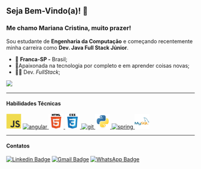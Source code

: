<div>
<div><h2>Seja Bem-Vindo(a)! 👋</h2>
<h3>Me chamo Mariana Cristina, muito prazer!</h3>
<p>Sou estudante de <b>Engenharia da Computação</b> e começando recentemente minha carreira como <b>Dev. Java Full Stack Júnior</b>.</p>

- 📍 <b>Franca-SP -</b> Brasil;
- 🧡Apaixonada na tecnologia por completo e em aprender coisas novas;
-  👩‍💻 Dev. <i>FullStack</i>;</div>
<div><img src="https://i.imgur.com/b9SrCp0.png"></div>
</div>

<hr>
<h4>Habilidades Técnicas</h4>

<a href="https://developer.mozilla.org/en-US/docs/Web/JavaScript" target="_blank"> <img src="https://raw.githubusercontent.com/devicons/devicon/master/icons/javascript/javascript-original.svg" alt="javascript" width="40" height="40"/></a> <a href="https://angular.io" target="_blank"> <img src="https://angular.io/assets/images/logos/angular/angular.svg" alt="angular" width="40" height="40"/> </a> <a href="https://www.w3.org/html/" target="_blank"> <img src="https://raw.githubusercontent.com/devicons/devicon/master/icons/html5/html5-original-wordmark.svg" alt="html5" width="40" height="40"/> </a> <a href="https://www.w3schools.com/css/" target="_blank"> <img src="https://raw.githubusercontent.com/devicons/devicon/master/icons/css3/css3-original-wordmark.svg" alt="css3" width="40" height="40"/> </a> <a href="https://git-scm.com/" target="_blank"> <img src="https://www.vectorlogo.zone/logos/git-scm/git-scm-icon.svg" alt="git" width="40" height="40"/> </a> <a href="https://www.python.org" target="_blank"> <img src="https://raw.githubusercontent.com/devicons/devicon/master/icons/python/python-original.svg" alt="python" width="40" height="40"/> </a> <a href="https://spring.io/" target="_blank"> <img src="https://www.vectorlogo.zone/logos/springio/springio-icon.svg" alt="spring" width="40" height="40"/> </a><a href="https://www.mysql.com/" target="_blank"> <img src="https://raw.githubusercontent.com/devicons/devicon/master/icons/mysql/mysql-original-wordmark.svg" alt="mysql" width="40" height="40"/> </a>
<hr>
<h4>Contatos</h4>

[![Linkedin Badge](https://img.shields.io/badge/-LinkedIn-D49339?style=flat-square&logo=Linkedin&logoColor=white&link=https://www.linkedin.com/in/mariana-campos-br/)](https://www.linkedin.com/in/mariana-campos-br/) [![Gmail Badge](https://img.shields.io/badge/-Email-DDA15E?style=flat-square&logo=Gmail&logoColor=white&link=mailto:marianacristinadecampos@gmail.com)](mailto:marianacristinadecampos@gmail.com) [![WhatsApp Badge](https://img.shields.io/badge/-WhatsApp-606c38?style=flat-square&logo=WhatsApp&logoColor=white&link=https://api.whatsapp.com/send?phone=551691910506)](https://api.whatsapp.com/send?phone=551691910506)
